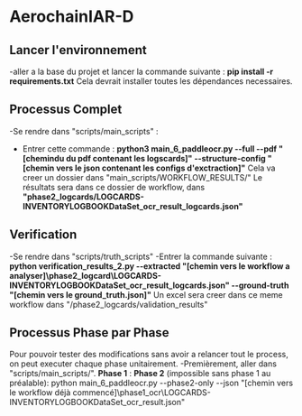 # AerochainIAR-D

## Lancer l'environnement
-aller a la base du projet et lancer la commande suivante : **pip install -r requirements.txt**
Cela devrait installer toutes les dépendances necessaires.



## Processus Complet
-Se rendre dans "scripts/main_scripts" :
- Entrer cette commande : **python3 main_6_paddleocr.py --full --pdf "[chemindu du pdf contenant les logscards]" --structure-config "[chemin vers le json contenant les configs d'exctraction]"**
Cela va creer un dossier dans "main_scripts/WORKFLOW_RESULTS/"
Le résultats sera dans ce dossier de workflow, dans **"phase2_logcards/LOGCARDS-INVENTORYLOGBOOKDataSet_ocr_result_logcards.json"**

## Verification
-Se rendre dans "scripts/truth_scripts"
-Entrer la commande suivante : **python verification_results_2.py --extracted "[chemin vers le workflow a analyser]\phase2_logcard\LOGCARDS-INVENTORYLOGBOOKDataSet_ocr_result_logcards.json" --ground-truth "[chemin vers le ground_truth.json]"**
Un excel sera creer dans ce meme workflow dans "/phase2_logcards/validation_results"


## Processus Phase par Phase
Pour pouvoir tester des modifications sans avoir a relancer tout le process, on peut executer chaque phase unitairement.
-Premièrement, aller dans "scripts/main_scripts/".
**Phase 1** : 
**Phase 2** (impossible sans phase 1 au préalable): python main_6_paddleocr.py --phase2-only  --json "[chemin vers le workflow déjà commencé]\phase1_ocr\LOGCARDS-INVENTORYLOGBOOKDataSet_ocr_result.json"